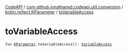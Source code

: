 [CodeAPI](../../index.md) / [com.github.jonathanxd.codeapi.util.conversion](../index.md) / [kotlin.reflect.KParameter](index.md) / [toVariableAccess](.)

# toVariableAccess

`fun `[`KParameter`](https://kotlinlang.org/api/latest/jvm/stdlib/kotlin.reflect/-k-parameter/index.html)`.toVariableAccess(): `[`VariableAccess`](../../com.github.jonathanxd.codeapi.base/-variable-access/index.md)
